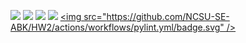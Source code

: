 <a href="https://github.com/NCSU-SE-ABK/HW1/actions/workflows/python-app.yml"><img src="https://github.com/NCSU-SE-ABK/HW1/actions/workflows/python-app.yml/badge.svg" /></a>
<a href="https://www.python.org/"> <img src="https://img.shields.io/badge/python-3.13-blue"/></a>  <a href="https://opensource.org/licenses/MIT"> <img src="https://img.shields.io/badge/License-MIT-green.svg"/></a>
<a href="https://www.linux.org/"> <img src="https://img.shields.io/badge/platform-linux-orange"/></a>
<a href="https://github.com/NCSU-SE-ABK/HW2/actions/workflows/pylint.yml"><img src="https://github.com/NCSU-SE-ABK/HW2/actions/workflows/pylint.yml/badge.svg" /></a>
